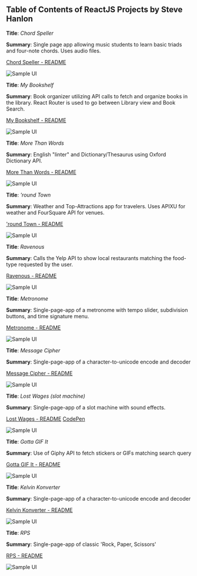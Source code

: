 ## Table of Contents of ReactJS Projects by Steve Hanlon


**Title**: *Chord Speller*

**Summary**: Single page app allowing music students to learn basic triads and four-note chords. Uses audio files.

[Chord Speller - README](https://github.com/SixStringsCoder/chord_speller)

![Sample UI](https://github.com/SixStringsCoder/chord_speller/blob/master/screen_shots/sampleUI.png)


**Title**: *My Bookshelf*

**Summary**: Book organizer utilizing API calls to fetch and organize books in the library.
React Router is used to go between Library view and Book Search.

[My Bookshelf - README](https://github.com/SixStringsCoder/my_reads_bookshelf_reactAPIapp)

![Sample UI](https://github.com/SixStringsCoder/my_reads_bookshelf_reactAPIapp/blob/master/screenshots/library_view.png)


**Title**: *More Than Words*

**Summary**: English "linter" and Dictionary/Thesaurus using Oxford Dictionary API.

[More Than Words - README](https://github.com/SixStringsCoder/more_than_words_linter_OxfordAPI)

![Sample UI](https://github.com/SixStringsCoder/more_than_words_linter_OxfordAPI/blob/master/screenshots/sample_text.jpg)


**Title**: *'round Town*

**Summary**: Weather and Top-Attractions app for travelers. Uses APIXU for weather and FourSquare API for venues.

['round Town - README](https://github.com/SixStringsCoder/javascript_codeAcademy_course/tree/master/React_projects/round_town)

![Sample UI](https://github.com/SixStringsCoder/javascript_codeAcademy_course/blob/master/React_projects/round_town/static_site/screenshots/roundTown_Desktop.jpeg)


**Title**: *Ravenous*

**Summary**: Calls the Yelp API to show local restaurants matching the food-type requested by the user.

[Ravenous - README](https://github.com/SixStringsCoder/javascript_codeAcademy_course/tree/master/React_projects/ravenous)

![Sample UI](https://github.com/SixStringsCoder/javascript_codeAcademy_course/blob/master/React_projects/round_town/static_site/screenshots/roundTown_Desktop.jpeg)


**Title**: *Metronome*

**Summary**: Single-page-app of a metronome with tempo slider, subdivision buttons, and time signature menu.

[Metronome - README](https://github.com/SixStringsCoder/metronome)

![Sample UI](https://github.com/SixStringsCoder/metronome/blob/master/screenshots/screen_w_beatsperMeasure.png)


**Title**: *Message Cipher*

**Summary**: Single-page-app of a character-to-unicode encode and decoder

[Message Cipher - README](https://github.com/SixStringsCoder/message_cipher_reactjs)

![Sample UI](https://github.com/SixStringsCoder/message_cipher_reactjs/blob/master/screenshots/message_ciper_UI.png)


**Title**: *Lost Wages (slot machine)*

**Summary**: Single-page-app of a slot machine with sound effects.

[Lost Wages - README](https://github.com/SixStringsCoder/slot_machine)
[CodePen](https://codepen.io/SixStringsCoder/pen/dazZVO)

![Sample UI](https://github.com/SixStringsCoder/slot_machine/blob/master/screenshots/slot_machineUI.png)


**Title**: *Gotta GIF It*

**Summary**: Use of Giphy API to fetch stickers or GIFs matching search query

[Gotta GIF It - README](https://github.com/SixStringsCoder/giphy_API_app)

![Sample UI](https://github.com/SixStringsCoder/giphy_API_app/blob/master/screenshots/desktop2.png)


**Title**: *Kelvin Konverter*

**Summary**: Single-page-app of a character-to-unicode encode and decoder

[Kelvin Konverter - README](https://github.com/SixStringsCoder/kelvinKonverter)

![Sample UI](https://github.com/SixStringsCoder/kelvinKonverter/blob/master/screenshots/desktop.png)


**Title**: *RPS*

**Summary**: Single-page-app of classic 'Rock, Paper, Scissors'

[RPS - README](https://github.com/SixStringsCoder/rock_paper-scissors_react)

![Sample UI](https://github.com/SixStringsCoder/rock_paper-scissors_react/blob/master/screenshots/RPS_sketch2_desktop.jpeg)
